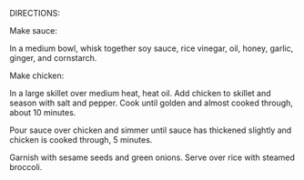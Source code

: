 DIRECTIONS:

Make sauce:

In a medium bowl, whisk together soy sauce, rice vinegar, oil, honey, garlic, ginger, and cornstarch.

Make chicken:

In a large skillet over medium heat, heat oil. Add chicken to skillet and season with salt and pepper. Cook until golden and almost cooked through, about 10 minutes.

Pour sauce over chicken and simmer until sauce has thickened slightly and chicken is cooked through, 5 minutes.

Garnish with sesame seeds and green onions. Serve over rice with steamed broccoli.